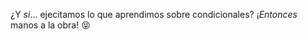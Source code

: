¿Y _si_... ejecitamos lo que aprendimos sobre condicionales? ¡_Entonces_ manos a la obra! :stuck_out_tongue_closed_eyes: